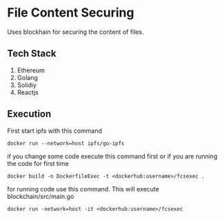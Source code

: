 # File Content Securing

Uses blockhain for securing the content of files.


## Tech Stack
1. Ethereum
2. Golang
3. Solidiy
4. Reactjs

## Execution

First start ipfs with this command
```
docker run --network=host ipfs/go-ipfs
```

if you change some code execute this command first or if you are running the code for first time
```
docker build -n DockerfileExec -t <dockerhub:username>/fcsexec .
```

for running code use this command. This will execute blockchain/src/main.go
```
docker run -network=host -it <dockerhub:username>/fcsexec
```
